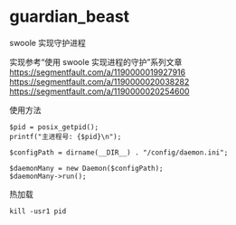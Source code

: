 # guardian_beast

swoole 实现守护进程

实现参考“使用 swoole 实现进程的守护”系列文章
https://segmentfault.com/a/1190000019927916
https://segmentfault.com/a/1190000020038282
https://segmentfault.com/a/1190000020254600

使用方法

```
$pid = posix_getpid();
printf("主进程号: {$pid}\n");

$configPath = dirname(__DIR__) . "/config/daemon.ini";

$daemonMany = new Daemon($configPath);
$daemonMany->run();

```

热加载

```
kill -usr1 pid
```

